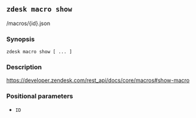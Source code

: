 ## `zdesk macro show`

/macros/{id}.json

### Synopsis

    zdesk macro show [ ... ]

### Description

https://developer.zendesk.com/rest_api/docs/core/macros#show-macro

### Positional parameters

* `ID`

